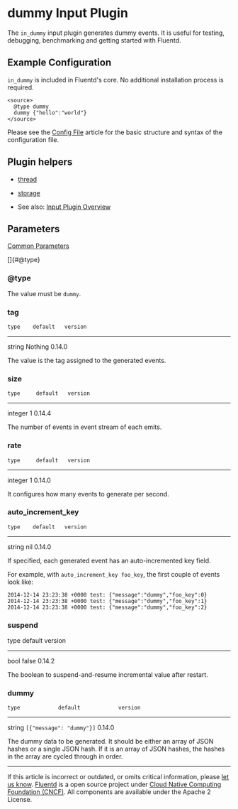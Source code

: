 # dummy Input Plugin

The `in_dummy` input plugin generates dummy events. It is useful for
testing, debugging, benchmarking and getting started with Fluentd.


## Example Configuration

`in_dummy` is included in Fluentd's core. No additional installation
process is required.

``` {.CodeRay}
<source>
  @type dummy
  dummy {"hello":"world"}
</source>
```

Please see the [Config File](/articles/config-file.md) article for the basic
structure and syntax of the configuration file.


## Plugin helpers

-   [thread](/articles/api-plugin-helper-thread.md)
-   [storage](/articles/api-plugin-helper-storage.md)

-   See also: [Input Plugin Overview](/articles/input-plugin-overview.md)


## Parameters

[Common Parameters](/articles/plugin-common-parameters.md)

[]{#@type}

### \@type

The value must be `dummy`.


### tag

    type    default   version
  -------- --------- ---------
   string   Nothing   0.14.0

The value is the tag assigned to the generated events.


### size

    type     default   version
  --------- --------- ---------
   integer      1      0.14.4

The number of events in event stream of each emits.


### rate

    type     default   version
  --------- --------- ---------
   integer      1      0.14.0

It configures how many events to generate per second.


### auto\_increment\_key

    type    default   version
  -------- --------- ---------
   string     nil     0.14.0

If specified, each generated event has an auto-incremented key field.

For example, with `auto_increment_key foo_key`, the first couple of
events look like:

``` {.CodeRay}
2014-12-14 23:23:38 +0000 test: {"message":"dummy","foo_key":0}
2014-12-14 23:23:38 +0000 test: {"message":"dummy","foo_key":1}
2014-12-14 23:23:38 +0000 test: {"message":"dummy","foo_key":2}
```


### suspend

   type   default   version
  ------ --------- ---------
   bool    false    0.14.2

The boolean to suspend-and-resume incremental value after restart.


### dummy

    type            default            version
  -------- -------------------------- ---------
   string   `[{"message": "dummy"}]`   0.14.0

The dummy data to be generated. It should be either an array of JSON
hashes or a single JSON hash. If it is an array of JSON hashes, the
hashes in the array are cycled through in order.


------------------------------------------------------------------------

If this article is incorrect or outdated, or omits critical information, please [let us know](https://github.com/fluent/fluentd-docs/issues?state=open).
[Fluentd](http://www.fluentd.org/) is a open source project under [Cloud Native Computing Foundation (CNCF)](https://cncf.io/). All components are available under the Apache 2 License.

